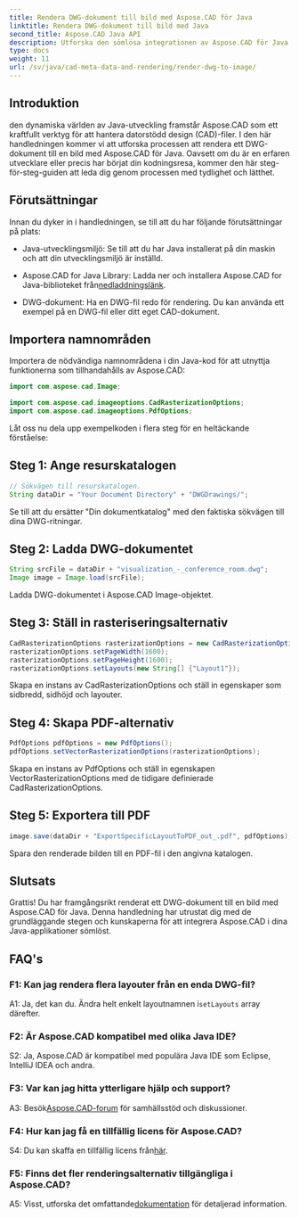```yaml
---
title: Rendera DWG-dokument till bild med Aspose.CAD för Java
linktitle: Rendera DWG-dokument till bild med Java
second_title: Aspose.CAD Java API
description: Utforska den sömlösa integrationen av Aspose.CAD för Java för att rendera DWG-dokument till bilder. Följ vår steg-för-steg-guide för effektiva resultat.
type: docs
weight: 11
url: /sv/java/cad-meta-data-and-rendering/render-dwg-to-image/
---
```

## Introduktion

den dynamiska världen av Java-utveckling framstår Aspose.CAD som ett kraftfullt verktyg för att hantera datorstödd design (CAD)-filer. I den här handledningen kommer vi att utforska processen att rendera ett DWG-dokument till en bild med Aspose.CAD för Java. Oavsett om du är en erfaren utvecklare eller precis har börjat din kodningsresa, kommer den här steg-för-steg-guiden att leda dig genom processen med tydlighet och lätthet.

## Förutsättningar

Innan du dyker in i handledningen, se till att du har följande förutsättningar på plats:

- Java-utvecklingsmiljö: Se till att du har Java installerat på din maskin och att din utvecklingsmiljö är inställd.

-  Aspose.CAD for Java Library: Ladda ner och installera Aspose.CAD for Java-biblioteket från[nedladdningslänk](https://releases.aspose.com/cad/java/).

- DWG-dokument: Ha en DWG-fil redo för rendering. Du kan använda ett exempel på en DWG-fil eller ditt eget CAD-dokument.

## Importera namnområden

Importera de nödvändiga namnområdena i din Java-kod för att utnyttja funktionerna som tillhandahålls av Aspose.CAD:

```java
import com.aspose.cad.Image;

import com.aspose.cad.imageoptions.CadRasterizationOptions;
import com.aspose.cad.imageoptions.PdfOptions;
```

Låt oss nu dela upp exempelkoden i flera steg för en heltäckande förståelse:

## Steg 1: Ange resurskatalogen

```java
// Sökvägen till resurskatalogen.
String dataDir = "Your Document Directory" + "DWGDrawings/";
```

Se till att du ersätter "Din dokumentkatalog" med den faktiska sökvägen till dina DWG-ritningar.

## Steg 2: Ladda DWG-dokumentet

```java
String srcFile = dataDir + "visualization_-_conference_room.dwg";
Image image = Image.load(srcFile);
```

Ladda DWG-dokumentet i Aspose.CAD Image-objektet.

## Steg 3: Ställ in rasteriseringsalternativ

```java
CadRasterizationOptions rasterizationOptions = new CadRasterizationOptions();
rasterizationOptions.setPageWidth(1600);
rasterizationOptions.setPageHeight(1600);
rasterizationOptions.setLayouts(new String[] {"Layout1"});
```

Skapa en instans av CadRasterizationOptions och ställ in egenskaper som sidbredd, sidhöjd och layouter.

## Steg 4: Skapa PDF-alternativ

```java
PdfOptions pdfOptions = new PdfOptions();
pdfOptions.setVectorRasterizationOptions(rasterizationOptions);
```

Skapa en instans av PdfOptions och ställ in egenskapen VectorRasterizationOptions med de tidigare definierade CadRasterizationOptions.

## Steg 5: Exportera till PDF

```java
image.save(dataDir + "ExportSpecificLayoutToPDF_out_.pdf", pdfOptions);
```

Spara den renderade bilden till en PDF-fil i den angivna katalogen.

## Slutsats

Grattis! Du har framgångsrikt renderat ett DWG-dokument till en bild med Aspose.CAD för Java. Denna handledning har utrustat dig med de grundläggande stegen och kunskaperna för att integrera Aspose.CAD i dina Java-applikationer sömlöst.

## FAQ's

### F1: Kan jag rendera flera layouter från en enda DWG-fil?

 A1: Ja, det kan du. Ändra helt enkelt layoutnamnen i`setLayouts` array därefter.

### F2: Är Aspose.CAD kompatibel med olika Java IDE?

S2: Ja, Aspose.CAD är kompatibel med populära Java IDE som Eclipse, IntelliJ IDEA och andra.

### F3: Var kan jag hitta ytterligare hjälp och support?

 A3: Besök[Aspose.CAD-forum](https://forum.aspose.com/c/cad/19) för samhällsstöd och diskussioner.

### F4: Hur kan jag få en tillfällig licens för Aspose.CAD?

 S4: Du kan skaffa en tillfällig licens från[här](https://purchase.aspose.com/temporary-license/).

### F5: Finns det fler renderingsalternativ tillgängliga i Aspose.CAD?

 A5: Visst, utforska det omfattande[dokumentation](https://reference.aspose.com/cad/java/) för detaljerad information.